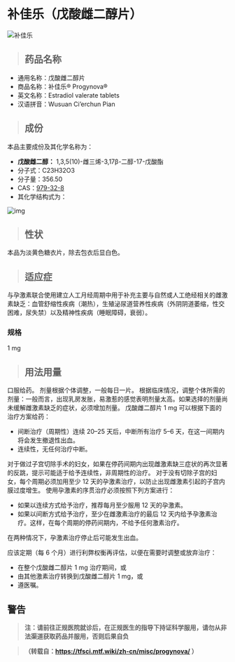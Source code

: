 # 补佳乐（戊酸雌二醇片）

![补佳乐](https://mtfwiki.dongguact.top/pic/ywbjl.jpg)

> ## 药品名称

- 通用名称：戊酸雌二醇片
- 商品名称：补佳乐® Progynova®
- 英文名称：Estradiol valerate tablets
- 汉语拼音：Wusuan Ci’erchun Pian

> ## 成份

本品主要成份及其化学名称为：

- **戊酸雌二醇：** 1,3,5(10)-雌三烯-3,17β-二醇-17-戊酸酯
- 分子式：C23H32O3
- 分子量：356.50
- CAS：[979-32-8](https://commonchemistry.cas.org/detail?ref=979-32-8)
- 其化学结构式为：

![img](https://scimg.chem960.com/cas/0/979-32-8.png)

> ## 性状

本品为淡黄色糖衣片，除去包衣后显白色。

> ## 适应症

与孕激素联合使用建立人工月经周期中用于补充主要与自然或人工绝经相关的雌激素缺乏：血管舒缩性疾病（潮热），生殖泌尿道营养性疾病（外阴阴道萎缩，性交困难，尿失禁）以及精神性疾病（睡眠障碍，衰弱）。

### 规格

1 mg

> ## 用法用量

口服给药。
剂量根据个体调整，一般每日一片。
根据临床情况，调整个体所需的剂量：一般而言，出现乳房发胀，易激惹的感觉表明剂量太高。如果选择的剂量尚未缓解雌激素缺乏的症状，必须增加剂量。
戊酸雌二醇片 1 mg 可以根据下面的治疗方案给药：

- 间断治疗（周期性）连续 20–25 天后，中断所有治疗 5–6 天，在这一间期内将会发生撤退性出血。
- 连续性，无任何治疗中断。

对于做过子宫切除手术的妇女，如果在停药间期内出现雌激素缺三症状的再次显著的反跳，提示可能适于给予连续性，非周期性的治疗。
对于没有切除子宫的妇女，每个周期必须加用至少 12 天的孕激素治疗，以防止出现雌激素引起的子宫内膜过度增生。
使用孕激素的序贯治疗必须按照下列方案进行：

- 如果以连续方式给予治疗，推荐每月至少服用 12 天的孕激素。
- 如果以间断方式给予治疗，至少在雌激素治疗的最后 12 天内给予孕激素治疗。这样，在每个周期的停药间期内，不给予任何激素治疗。

在两种情况下，孕激素治疗停止后可能发生出血。

应该定期（每 6 个月）进行利弊权衡再评估，以便在需要时调整或放弃治疗：

- 在整个戊酸雌二醇片 1 mg 治疗期间，或
- 由其他激素治疗转换到戊酸雌二醇片 1 mg，或
- 遵医嘱。

## **警告**

> **注：请前往正规医院就诊后，在正规医生的指导下持证科学服用，请勿从非法渠道获取药品并服用，否则后果自负**

> **（转载自：https://tfsci.mtf.wiki/zh-cn/misc/progynova/ ）**